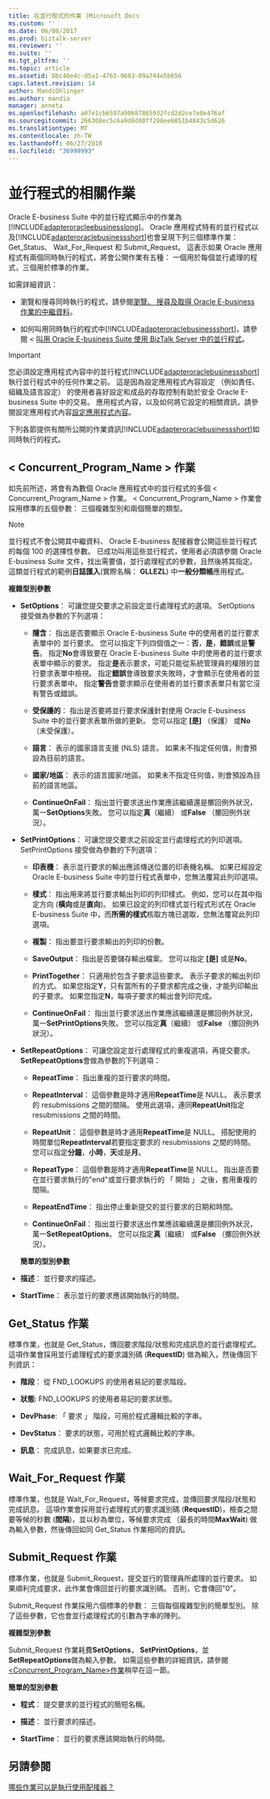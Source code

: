 ```yaml
---
title: 在並行程式的作業 |Microsoft Docs
ms.custom: ''
ms.date: 06/08/2017
ms.prod: biztalk-server
ms.reviewer: ''
ms.suite: ''
ms.tgt_pltfrm: ''
ms.topic: article
ms.assetid: bbc40e4c-d5a1-4763-9683-09a744e5b656
caps.latest.revision: 14
author: MandiOhlinger
ms.author: mandia
manager: anneta
ms.openlocfilehash: a07e1cb6597a90687865932fcd2d2ce7e0e476af
ms.sourcegitcommit: 266308ec5c6a9d8d80ff298ee6051b4843c5d626
ms.translationtype: MT
ms.contentlocale: zh-TW
ms.lasthandoff: 06/27/2018
ms.locfileid: "36999993"
---
```

# <a name="operations-on-concurrent-programs"></a>並行程式的相關作業
Oracle E-business Suite 中的並行程式顯示中的作業為[!INCLUDE[adapteroracleebusinesslong](../../includes/adapteroracleebusinesslong-md.md)]。  Oracle 應用程式特有的並行程式以及[!INCLUDE[adapteroraclebusinessshort](../../includes/adapteroraclebusinessshort-md.md)]也會呈現下列三個標準作業： Get_Status、 Wait_For_Request 和 Submit_Request。 這表示如果 Oracle 應用程式有兩個同時執行的程式，將會公開作業有五種： 一個用於每個並行處理的程式，三個用於標準的作業。  
  
 如需詳細資訊：  
  
- 瀏覽和搜尋同時執行的程式，請參閱[瀏覽、 搜尋及取得 Oracle E-business 作業的中繼資料](../../adapters-and-accelerators/adapter-oracle-ebs/browse-search-and-get-metadata-for-oracle-e-business-suite-operations.md)。  
  
- 如何叫用同時執行的程式中[!INCLUDE[adapteroraclebusinessshort](../../includes/adapteroraclebusinessshort-md.md)]，請參閱 <<c2> [ 叫用 Oracle E-business Suite 使用 BizTalk Server 中的並行程式](../../adapters-and-accelerators/adapter-oracle-ebs/run-concurrent-programs-in-oracle-e-business-suite-using-the-wcf-service-model.md)。  
  
> [!IMPORTANT]
>  您必須設定應用程式內容中的並行程式[!INCLUDE[adapteroraclebusinessshort](../../includes/adapteroraclebusinessshort-md.md)]執行並行程式中的任何作業之前。 這是因為設定應用程式內容設定 （例如責任、 組織及語言設定） 的使用者喜好設定和成品的存取控制有助於安全 Oracle E-business Suite 中的交易。 應用程式內容，以及如何將它設定的相關資訊，請參閱設定應用程式內容[設定應用程式內容](../../adapters-and-accelerators/adapter-oracle-ebs/set-application-context.md)。  
  
 下列各節提供有關所公開的作業資訊[!INCLUDE[adapteroraclebusinessshort](../../includes/adapteroraclebusinessshort-md.md)]如同時執行的程式。  
  
##  <a name="Concurrent"></a> < Concurrent_Program_Name > 作業  
 如先前所述，將會有為數個 Oracle 應用程式中的並行程式的多個 < Concurrent_Program_Name > 作業。 < Concurrent_Program_Name > 作業會採用標準的五個參數： 三個複雜型別和兩個簡單的類型。  
  
> [!NOTE]
>  並行程式不會公開其中繼資料、 Oracle E-business 配接器會公開這些並行程式的每個 100 的選擇性參數。 已成功叫用這些並行程式，使用者必須請參閱 Oracle E-business Suite 文件，找出需要值，並行處理程式的參數，且然後將其指定。 這類並行程式的範例**日誌匯入**(實際名稱： **GLLEZL**) 中**一般分類帳**應用程式。  
  
 **複雜型別參數**  
  
- **SetOptions**： 可讓您提交要求之前設定並行處理程式的選項。 SetOptions 接受做為參數的下列選項：  
  
  -   **隱含**： 指出是否要顯示 Oracle E-business Suite 中的使用者的並行要求表單中的 並行要求。 您可以指定下列四個值之一：**否**，**是**，**錯誤**或是**警告**。 指定**No**會導致要在 Oracle E-business Suite 中的使用者的並行要求表單中顯示的要求。 指定**是**表示要求，可能只能從系統管理員的權限的並行要求表單中檢視。 指定**錯誤**會導致要求失敗時，才會顯示在使用者的並行要求表單中。 指定**警告**會要求顯示在使用者的並行要求表單只有當它沒有警告或錯誤。  
  
  -   **受保護的**： 指出是否要將並行要求保護針對使用 Oracle E-business Suite 中的並行要求表單所做的更新。 您可以指定 **[是]** （保護） 或**No** （未受保護）。  
  
  -   **語言**： 表示的國家語言支援 (NLS) 語言。 如果未不指定任何值，則會預設為目前的語言。  
  
  -   **國家/地區**： 表示的語言國家/地區。 如果未不指定任何值，則會預設為目前的語言地區。  
  
  -   **ContinueOnFail**： 指出並行要求送出作業應該繼續還是擲回例外狀況，萬一**SetOptions**失敗。 您可以指定**真**（繼續） 或**False** （擲回例外狀況）。  
  
- **SetPrintOptions**： 可讓您提交要求之前設定並行處理程式的列印選項。 SetPrintOptions 接受做為參數的下列選項：  
  
  -   **印表機**： 表示並行要求的輸出應該傳送位置的印表機名稱。 如果已經設定 Oracle E-business Suite 中的並行程式表單中，您無法覆寫此列印選項。  
  
  -   **樣式**： 指出用來將並行要求輸出列印的列印樣式。 例如，您可以在其中指定方向 (**橫向**或是**直向**)。 如果已設定的列印樣式並行程式形式在 Oracle E-business Suite 中，而**所需的樣式**核取方塊已選取，您無法覆寫此列印選項。  
  
  -   **複製**： 指出要並行要求輸出的列印的份數。  
  
  -   **SaveOutput**： 指出是否要儲存輸出檔案。 您可以指定 **[是]** 或是**No**。  
  
  -   **PrintTogether**： 只適用於包含子要求這些要求。 表示子要求的輸出列印的方式。 如果您指定**Y**，只有當所有的子要求都完成之後，才能列印輸出的子要求。 如果您指定**N**，每項子要求的輸出會列印完成。  
  
  -   **ContinueOnFail**： 指出並行要求送出作業應該繼續還是擲回例外狀況，萬一**SetPrintOptions**失敗。 您可以指定**真**（繼續） 或**False** （擲回例外狀況）。  
  
- **SetRepeatOptions**： 可讓您設定並行處理程式的重複選項，再提交要求。 **SetRepeatOptions**會做為參數的下列選項：  
  
  -   **RepeatTime**： 指出重複的並行要求的時間。  
  
  -   **RepeatInterval**： 這個參數是時才適用**RepeatTime**是 NULL。 表示要求的 resubmissions 之間的間隔。 使用此選項，連同**RepeatUnit**指定 resubmissions 之間的時間。  
  
  -   **RepeatUnit**： 這個參數是時才適用**RepeatTime**是 NULL。 搭配使用的時間單位**RepeatInterval**若要指定要求的 resubmissions 之間的時間。 您可以指定**分鐘**，**小時**，**天**或是**月**。  
  
  -   **RepeatType**： 這個參數是時才適用**RepeatTime**是 NULL。 指出是否要在並行要求執行的"end"或並行要求執行的 「 開始 」 之後，套用重複的間隔。  
  
  -   **RepeatEndTime**： 指出停止重新提交的並行要求的日期和時間。  
  
  -   **ContinueOnFail**： 指出並行要求送出作業應該繼續還是擲回例外狀況，萬一**SetRepeatOptions**。 您可以指定**真**（繼續） 或**False** （擲回例外狀況）。  
  
  **簡單的型別參數**  
  
- **描述**： 並行要求的描述。  
  
- **StartTime**： 表示並行的要求應該開始執行的時間。  
  
## <a name="getstatus-operation"></a>Get_Status 作業  
 標準作業，也就是 Get_Status，傳回要求階段/狀態和完成訊息的並行處理程式。 這項作業會採用並行處理程式的要求識別碼 (**RequestID**) 做為輸入，然後傳回下列資訊：  
  
-   **階段**： 從 FND_LOOKUPS 的使用者易記的要求階段。  
  
-   **狀態**: FND_LOOKUPS 的使用者易記的要求狀態。  
  
-   **DevPhase**: 「 要求 」 階段，可用於程式邏輯比較的字串。  
  
-   **DevStatus**： 要求的狀態，可用於程式邏輯比較的字串。  
  
-   **訊息**： 完成訊息，如果要求已完成。  
  
## <a name="waitforrequest-operation"></a>Wait_For_Request 作業  
 標準作業，也就是 Wait_For_Request，等候要求完成，並傳回要求階段/狀態和完成訊息。 這項作業會採用並行處理程式的要求識別碼 (**RequestID**)，檢查之間要等候的秒數 (**間隔**)，並以秒為單位，等候要求完成 （最長的時間**MaxWait**) 做為輸入參數，然後傳回如同 Get_Status 作業相同的資訊。  
  
## <a name="submitrequest-operation"></a>Submit_Request 作業  
 標準作業，也就是 Submit_Request，提交並行的管理員所處理的並行要求。 如果順利完成要求，此作業會傳回並行的要求識別碼。 否則，它會傳回"0"。  
  
 Submit_Request 作業採用六個標準的參數： 三個每個複雜型別的簡單型別。 除了這些參數，它也會並行處理程式的引數為字串的陣列。  
  
 **複雜型別參數**  
  
 Submit_Request 作業耗費**SetOptions**， **SetPrintOptions**，並**SetRepeatOptions**做為輸入參數。 如需這些參數的詳細資訊，請參閱[ &lt;Concurrent_Program_Name&gt;作業](#Concurrent)稍早在這一節。  
  
 **簡單的型別參數**  
  
-   **程式**： 提交要求的並行程式的簡短名稱。  
  
-   **描述**： 並行要求的描述。  
  
-   **StartTime**： 並行的要求應該開始執行的時間。  
  
## <a name="see-also"></a>另請參閱  
 [哪些作業可以是執行使用配接器？](https://msdn.microsoft.com/library/cc185219(v=bts.10).aspx)